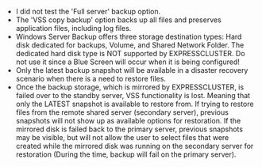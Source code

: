- I did not test the 'Full server' backup option. 
- The 'VSS copy backup' option backs up all files and preserves application files, including log files.
- Windows Server Backup offers three storage destination types: Hard disk dedicated for backups, Volume, and Shared Network Folder.
The dedicated hard disk type is NOT supported by EXPRESSCLUSTER. Do not use it since a Blue Screen will occur when it is being configured!
- Only the latest backup snapshot will be available in a disaster recovery scenario when there is a need to restore files.
- Once the backup storage, which is mirrored by EXPRESSCLUSTER, is failed over to the standby server, VSS functionality is lost. Meaning that only the LATEST snapshot is available to restore from. If trying to restore files from the remote shared server (secondary server), previous snapshots will not show up as available options for restoration. If the mirrored disk is failed back to the primary server, previous snapshots may be visible, but will not allow the user to select files that were created while the mirrored disk was running on the secondary server for restoration (During the time, backup will fail on the primary server).